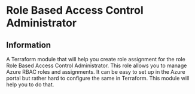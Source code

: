 # Role Based Access Control Administrator
## Information
A Terraform module that will help you create role assignment for the role Role Based Access Control Administrator. This role allows you to manage Azure RBAC roles and assignments. It can be easy to set up in the Azure portal but rather hard to configure the same in Terraform. This module will help you to do that.


<!-- START OF PRE-COMMIT-TERRAFORM DOCS HOOK -->

<!-- END OF PRE-COMMIT-TERRAFORM DOCS HOOK -->